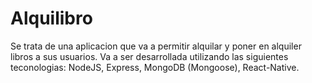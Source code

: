 # Alquilibro 

Se trata de una aplicacion que va a permitir alquilar y poner en alquiler libros a sus usuarios.
Va a ser desarrollada utilizando las siguientes teconologias: NodeJS, Express, MongoDB (Mongoose), React-Native.

